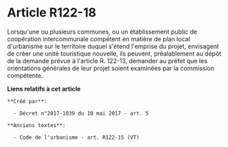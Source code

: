 # Article R122-18

Lorsqu'une ou plusieurs communes, ou un établissement public de coopération intercommunale compétent en matière de plan local
d'urbanisme sur le territoire duquel s'étend l'emprise du projet, envisagent de créer une unité touristique nouvelle, ils
peuvent, préalablement au dépôt de la demande prévue à l'article R. 122-13, demander au préfet que les orientations générales
de leur projet soient examinées par la commission compétente.

**Liens relatifs à cet article**

	**Créé par**:

	  - Décret n°2017-1039 du 10 mai 2017 - art. 5

	**Anciens textes**:

	  - Code de l'urbanisme - art. R122-15 (VT)

